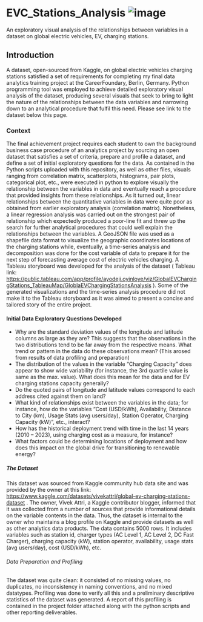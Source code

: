 # EVC_Stations_Analysis   ![image](https://github.com/user-attachments/assets/f6a75e07-5c23-4336-ab7c-533297fc81fe)


An exploratory visual analysis of the relationships between variables in a dataset on global electric vehicles, EV, charging stations.

## Introduction
A dataset, open-sourced from Kaggle, on global electric vehicles charging stations satisfied a set of requirements for completing my final data analytics training project at the CareerFoundary, Berlin, Germany. Python programming tool was employed to achieve detailed exploratory visual analysis of the dataset, producing several visuals that seek to bring to light the nature of the relationships between the data variables and narrowing down to an analytical procedure that fulfil this need. Please see link to the dataset below this page.

### Context
The final achievement project requires each student to own the background business case procedure of an analytics project by sourcing an open dataset that satisfies a set of criteria, prepare and profile a dataset, and define a set of initial exploratory questions for the data. As contained in the Python scripts uploaded with this repository, as well as other files, visuals ranging from correlation matrix, scatterplots, histograms, pair plots, categorical plot, etc., were executed in python to explore visually the relationship between the variables in data and eventually reach a procedure that provided insights from these relationships. As it turned out, linear relationships between the quantitative variables in data were quite poor as obtained from earlier exploratory analysis (correlation matrix). Nonetheless, a linear regression analysis was carried out on the strongest pair of relationship which expectedly produced a poor-line fit and threw up the search for further analytical procedures that could well explain the relationships between the variables. A GeoJSON file was used as a shapefile data format to visualize the geographic coordinates locations of the charging stations while, eventually, a time-series analysis and decomposition was done for the cost variable of data to prepare it for the next step of forecasting average cost of electric vehicles charging. A Tableau storyboard was developed for the analysis of the dataset ( Tableau link: https://public.tableau.com/app/profile/ayodeji.oyinloye/viz/GlobalEVChargingStations_TableauMap/GloblaEVChargingStationsAnalysis ). Some of the generated visualizations and the time-series analysis procedure did not make it to the Tableau storyboard as it was aimed to present a concise and tailored story of the entire project.

#### Initial Data Exploratory Questions Developed
-	Why are the standard deviation values of the longitude and latitude columns as large as they are? This suggests that the observations in the two distributions tend to be far away 
    from the respective means. What trend or pattern in the data do these observations mean? (This arosed from results of data profiling and preparation)
-	The distribution of the values in the variable “Charging Capacity” does appear to show wide variability (for instance, the 3rd quartile value is same as the max. value). What does 
    this mean for the data and for EV charging stations capacity generally?
-	Do the quoted pairs of longitude and latitude values correspond to each address cited against them on land?
-	What kind of relationships exist between the variables in the data; for instance, how do the variables “Cost (USD/kWh), Availability, Distance to City (km), Usage Stats (avg 
    users/day), Station Operator, Charging Capacity (kW)”, etc., interact?
- How has the historical deployment trend with time in the last 14 years (2010 – 2023), using charging cost as a measure, for instance?
- What factors could be determining locations of deployment and how does this impact on the global drive for transitioning to renewable energy?

##### The Dataset
This dataset was sourced from Kaggle community hub data site and was provided by the owner at this link: https://www.kaggle.com/datasets/vivekattri/global-ev-charging-stations-dataset  . The owner, Vivek Attri, a Kaggle contributor blogger, informed that it was collected from a number of sources that provide informational details on the variable contents in the data. Thus, the dataset is internal to the owner who maintains a blog profile on Kaggle and provide datasets as well as other analytics data products. The data contains 5000 rows. It includes variables such as station id, charger types (AC Level 1, AC Level 2, DC Fast Charger), charging capacity (kW), station operator, availability, usage stats (avg users/day), cost (USD/kWh), etc.

###### Data Preparation and Profiling
The dataset was quite clean: it consisted of no missing values, no duplicates, no inconsistency in naming conventions, and no mixed datatypes. Profiling was done to verify all this and a preliminary descriptive statistics of the dataset was generated. A report of this profiling is contained in the project folder attached along with the python scripts and other reporting deliverables.
